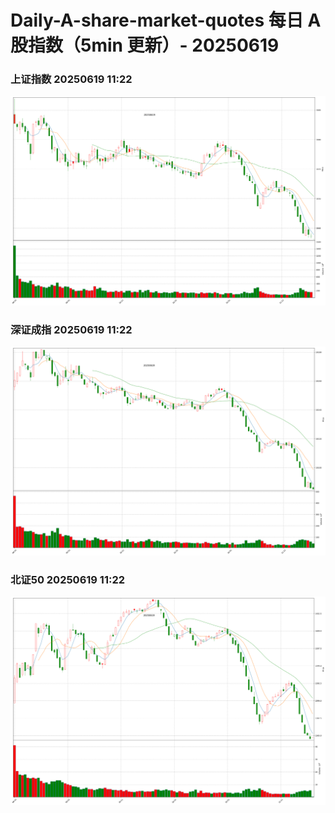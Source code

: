 
# Daily-A-share-market-quotes 每日 A 股指数（5min 更新）- 20250619

### 上证指数 20250619 11:22
![](./fig/2025/6/20250619-sh000001.png)

### 深证成指 20250619 11:22
![](./fig/2025/6/20250619-sz399001.png)

### 北证50 20250619 11:22
![](./fig/2025/6/20250619-bj899050.png)
